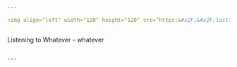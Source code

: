 ```yaml
---

<img align="left" width="120" height="120" src="https:&#x2F;&#x2F;lastfm.freetls.fastly.net&#x2F;i&#x2F;u&#x2F;174s&#x2F;f18b8f5ca083f7f9e86ceed75304e2e5.jpg">



```


Listening to Whatever - whatever


```

---
```




